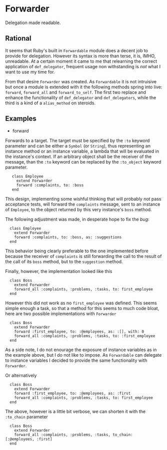 # Forwarder #

Delegation made readable.

## Rational ##

It seems that Ruby's built in ```Forwardable``` module does a decent job
to provide for delegation. However its syntax is more than terse, it is, IMHO,
unreadable. At a certain moment it came to me that relearning the correct
application of ```def_delegator```, frequent usage non withstanding is *not*
what I want to use my time for.

From that desire ```Forwarder``` was created. As ```Forwardable``` it is not
intruisive but once a module is extended with it the following methods spring
into live: ```forward```, ```forward_all``` and ```forward_to_self```. The
first two replace and enhance the functionality of ```def_delegator``` and
```def_delegators```, while the third is a kind of a ```alias_method``` on
steroids.

## Examples ##

* forward

Forwards to a target. The target must be specified by the ```:to``` keyword 
parameter and can be either a ```Symbol``` (or ```String```), thus representing 
an instance method or an instance variable, a lambda that will be evaluated 
in the instance's context. If an arbitrary object shall be the receiver of the
message, than the ```:to``` keyword can be replaced by the ```:to_object```
keyword parameter. 

       class Employee
         extend Forwarder
         forward :complaints, to: :boss
       end

This design, implementing some wishful thinking that will probably not pass
acceptance tests, will forward the ```complaints``` message, sent to an instance
of ```Employee```, to the object returned by this very instance's ```boss``` method.

The following adjustment was made, in desperate hope to fix the *bug*:

      class Employee
        extend Forwarder
        forward :complaints, to: :boss, as: :suggestions
      end

This behavior being clearly preferable to the one implemented before because the
receiver of ```complaints``` is still forwarding the call to the result of the
call of its ```boss``` method, but to the ```suggestion``` method.

Finally, however, the implementation looked like this

      class Boss
        extend Forwarder
        forward_all :complaints, :problems, :tasks, to: first_employee
      end

However this did not work as no ```first_employee``` was defined. This seems
simple enough a task, so that a method for this seems to much code bloat, here
are two possible implementations with ```Forwarder```

      class Boss
        extend Forwarder
        forward :first_employee, to: :@employees, as: :[], with: 0
        forward_all :complaints, :problems, :tasks, to: :first_employee
      end

As a side note, I do not enourage the exposure of instance variables as in the
example above, but I do not like to impose. As ```Forwardable``` can delegate to
instance variables I decided to provide the same functionality with
```Forwarder```.
      
Or alternatively

      class Boss
        extend Forwarder
        forward :first_employee, to: :@employees, as: :first
        forward_all :complaints, :problems, :tasks, to: first_employee
      end


The above, however is a little bit verbose, we can shorten it with the `:to_chain`
parameter

      class Boss
        extend Forwarder
        forward_all :complaints, :problems, :tasks, to_chain: [:@employees, :first]
      end
